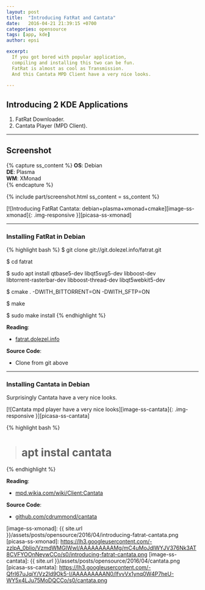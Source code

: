 ```yaml
---
layout: post
title:  "Introducing FatRat and Cantata"
date:   2016-04-21 21:39:15 +0700
categories: opensource
tags: [app, kde]
author: epsi

excerpt:
  If you got bored with popular application,
  compiling and installing this two can be fun.
  FatRat is almost as cool as Transmission.
  And this Cantata MPD Client have a very nice looks.
  
---
```


## Introducing 2 KDE Applications

1. FatRat Downloader.
2. Cantata Player (MPD Client).

* * *

## Screenshot

{% capture ss_content %}
<strong>OS</strong>: Debian<br>
<strong>DE</strong>: Plasma<br>
<strong>WM</strong>: XMonad<br>
{% endcapture %}

{% include part/screenshot.html ss_content = ss_content %}

[![Introducing FatRat Cantata: debian+plasma+xmonad+cmake][image-ss-xmonad]{: .img-responsive }][picasa-ss-xmonad]

* * *

### Installing FatRat in Debian 

{% highlight bash %}
 $ git clone git://git.dolezel.info/fatrat.git

 $ cd fatrat

 $ sudo apt install qtbase5-dev libqt5svg5-dev libboost-dev \
   libtorrent-rasterbar-dev libboost-thread-dev libqt5webkit5-dev

 $ cmake . -DWITH_BITTORRENT=ON -DWITH_SFTP=ON

 $ make

 $ sudo make install
{% endhighlight %}

**Reading**:<br>
* [fatrat.dolezel.info][site-fatrat]

**Source Code**:<br>
* Clone from git above

* * *

### Installing Cantata in Debian

Surprisingly Cantata have a very nice looks.

[![Cantata mpd player have a very nice looks][image-ss-cantata]{: .img-responsive }][picasa-ss-cantata]


{% highlight bash %}
># apt instal cantata
{% endhighlight %}


**Reading**:<br>
* [mpd.wikia.com/wiki/Client:Cantata][mpd-fatrat]

**Source Code**:<br>
* [github.com/cdrummond/cantata][github-fatrat]



[//]: <> ( -- -- -- links below -- -- -- )


[site-fatrat]: http://fatrat.dolezel.info/
[mpd-fatrat]: http://mpd.wikia.com/wiki/Client:Cantata
[github-fatrat]: https://github.com/cdrummond/cantata
[image-ss-xmonad]: {{ site.url }}/assets/posts/opensource/2016/04/introducing-fatrat-cantata.png
[picasa-ss-xmonad]: https://lh3.googleusercontent.com/-zzlpA_0blio/VzmdWMGIWwI/AAAAAAAAAMg/mC4uMoJdlWYJV376Nk3AT8CVFYOOnNeywCCo/s0/introducing-fatrat-cantata.png
[image-ss-cantata]: {{ site.url }}/assets/posts/opensource/2016/04/cantata.png
[picasa-ss-cantata]: https://lh3.googleusercontent.com/-QfrI67uJqiY/Vz2ld9Ok5-I/AAAAAAAAAN0/lfvvVx1ynq0W4P7heU-WY5x4LJu75MoDQCCo/s0/cantata.png
